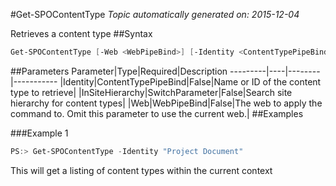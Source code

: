 #Get-SPOContentType
*Topic automatically generated on: 2015-12-04*

Retrieves a content type
##Syntax
```powershell
Get-SPOContentType [-Web <WebPipeBind>] [-Identity <ContentTypePipeBind>] [-InSiteHierarchy [<SwitchParameter>]]
```


##Parameters
Parameter|Type|Required|Description
---------|----|--------|-----------
|Identity|ContentTypePipeBind|False|Name or ID of the content type to retrieve|
|InSiteHierarchy|SwitchParameter|False|Search site hierarchy for content types|
|Web|WebPipeBind|False|The web to apply the command to. Omit this parameter to use the current web.|
##Examples

###Example 1
```powershell
PS:> Get-SPOContentType -Identity "Project Document"
```
This will get a listing of content types within the current context
